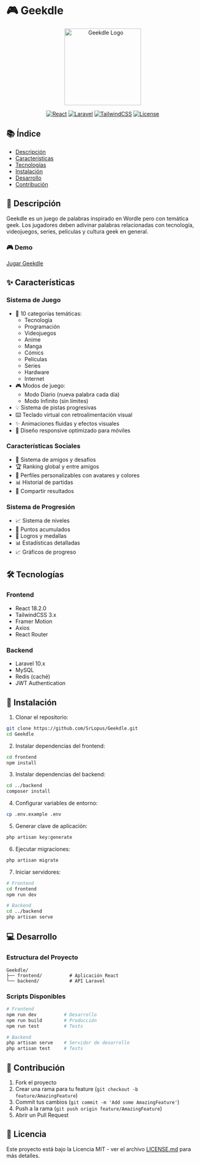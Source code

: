 # 🎮 Geekdle

<div align="center">
  <img src="frontend/public/logo.png" alt="Geekdle Logo" width="200"/>
  
  [![React](https://img.shields.io/badge/React-18.2.0-blue)](https://reactjs.org/)
  [![Laravel](https://img.shields.io/badge/Laravel-10.x-red)](https://laravel.com/)
  [![TailwindCSS](https://img.shields.io/badge/TailwindCSS-3.x-38B2AC)](https://tailwindcss.com/)
  [![License](https://img.shields.io/badge/License-MIT-green.svg)](LICENSE.md)
</div>

## 📚 Índice
- [Descripción](#-descripción)
- [Características](#-características)
- [Tecnologías](#-tecnologías)
- [Instalación](#-instalación)
- [Desarrollo](#-desarrollo)
- [Contribución](#-contribución)

## 🎯 Descripción

Geekdle es un juego de palabras inspirado en Wordle pero con temática geek. Los jugadores deben adivinar palabras relacionadas con tecnología, videojuegos, series, películas y cultura geek en general.

### 🎮 Demo
[Jugar Geekdle](https://geekdle.com)

## ✨ Características

### Sistema de Juego
- 🎯 10 categorías temáticas:
  - Tecnología
  - Programación
  - Videojuegos
  - Anime
  - Manga
  - Cómics
  - Películas
  - Series
  - Hardware
  - Internet
- 🎮 Modos de juego:
  - Modo Diario (nueva palabra cada día)
  - Modo Infinito (sin límites)
- 💡 Sistema de pistas progresivas
- ⌨️ Teclado virtual con retroalimentación visual
- ✨ Animaciones fluidas y efectos visuales
- 📱 Diseño responsive optimizado para móviles

### Características Sociales
- 👥 Sistema de amigos y desafíos
- 🏆 Ranking global y entre amigos
- 👤 Perfiles personalizables con avatares y colores
- 📊 Historial de partidas
- 🔗 Compartir resultados

### Sistema de Progresión
- 📈 Sistema de niveles
- 🎯 Puntos acumulados
- 🏅 Logros y medallas
- 📊 Estadísticas detalladas
- 📈 Gráficos de progreso

## 🛠️ Tecnologías

### Frontend
- React 18.2.0
- TailwindCSS 3.x
- Framer Motion
- Axios
- React Router

### Backend
- Laravel 10.x
- MySQL
- Redis (caché)
- JWT Authentication

## 🚀 Instalación

1. Clonar el repositorio:
```bash
git clone https://github.com/SrLopus/Geekdle.git
cd Geekdle
```

2. Instalar dependencias del frontend:
```bash
cd frontend
npm install
```

3. Instalar dependencias del backend:
```bash
cd ../backend
composer install
```

4. Configurar variables de entorno:
```bash
cp .env.example .env
```

5. Generar clave de aplicación:
```bash
php artisan key:generate
```

6. Ejecutar migraciones:
```bash
php artisan migrate
```

7. Iniciar servidores:
```bash
# Frontend
cd frontend
npm run dev

# Backend
cd ../backend
php artisan serve
```

## 💻 Desarrollo

### Estructura del Proyecto
```
Geekdle/
├── frontend/          # Aplicación React
└── backend/           # API Laravel
```

### Scripts Disponibles
```bash
# Frontend
npm run dev          # Desarrollo
npm run build        # Producción
npm run test         # Tests

# Backend
php artisan serve    # Servidor de desarrollo
php artisan test     # Tests
```

## 🤝 Contribución

1. Fork el proyecto
2. Crear una rama para tu feature (`git checkout -b feature/AmazingFeature`)
3. Commit tus cambios (`git commit -m 'Add some AmazingFeature'`)
4. Push a la rama (`git push origin feature/AmazingFeature`)
5. Abrir un Pull Request

## 📝 Licencia

Este proyecto está bajo la Licencia MIT - ver el archivo [LICENSE.md](LICENSE.md) para más detalles.
